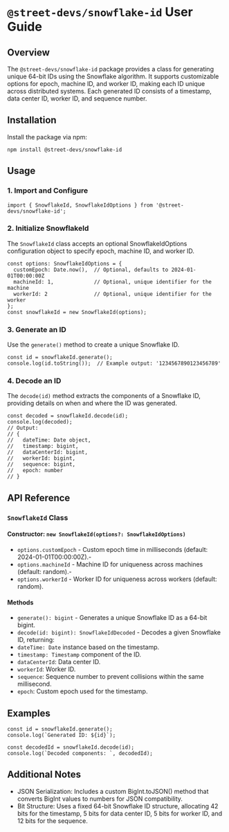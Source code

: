 
# `@street-devs/snowflake-id` User Guide

## Overview

The `@street-devs/snowflake-id` package provides a class for generating unique 64-bit IDs using the Snowflake algorithm. 
It supports customizable options for epoch, machine ID, and worker ID, making each ID unique across distributed systems. 
Each generated ID consists of a timestamp, data center ID, worker ID, and sequence number.

## Installation

Install the package via npm:

```npm install @street-devs/snowflake-id```

## Usage

### 1. Import and Configure

```import { SnowflakeId, SnowflakeIdOptions } from '@street-devs/snowflake-id';```

### 2. Initialize SnowflakeId

The `SnowflakeId` class accepts an optional SnowflakeIdOptions configuration object to specify epoch, machine ID, and worker ID.
```
const options: SnowflakeIdOptions = {
  customEpoch: Date.now(),  // Optional, defaults to 2024-01-01T00:00:00Z
  machineId: 1,             // Optional, unique identifier for the machine
  workerId: 2               // Optional, unique identifier for the worker
};
const snowflakeId = new SnowflakeId(options);
```

### 3. Generate an ID

Use the `generate()` method to create a unique Snowflake ID.
```
const id = snowflakeId.generate();
console.log(id.toString());  // Example output: '1234567890123456789'
```

### 4. Decode an ID

The `decode(id)` method extracts the components of a Snowflake ID, providing details on when and where the ID was generated.
```
const decoded = snowflakeId.decode(id);
console.log(decoded);
// Output:
// {
//   dateTime: Date object,
//   timestamp: bigint,
//   dataCenterId: bigint,
//   workerId: bigint,
//   sequence: bigint,
//   epoch: number
// }
```

## API Reference

### `SnowflakeId` Class

#### Constructor: `new SnowflakeId(options?: SnowflakeIdOptions)`
- `options.customEpoch` - Custom epoch time in milliseconds (default: 2024-01-01T00:00:00Z).- 
- `options.machineId` - Machine ID for uniqueness across machines (default: random).- 
- `options.workerId` - Worker ID for uniqueness across workers (default: random).

#### Methods
- `generate(): bigint` - Generates a unique Snowflake ID as a 64-bit bigint.
- `decode(id: bigint): SnowflakeIdDecoded` - Decodes a given Snowflake ID, returning:
- `dateTime: Date` instance based on the timestamp.
- `timestamp: Timestamp` component of the ID.
- `dataCenterId`: Data center ID.
- `workerId`: Worker ID.
- `sequence`: Sequence number to prevent collisions within the same millisecond.
- `epoch`: Custom epoch used for the timestamp.

## Examples
```
const id = snowflakeId.generate();
console.log(`Generated ID: ${id}`);

const decodedId = snowflakeId.decode(id);
console.log(`Decoded components: `, decodedId);
```

## Additional Notes
- JSON Serialization: Includes a custom BigInt.toJSON() method that converts BigInt values to numbers for JSON compatibility.
- Bit Structure: Uses a fixed 64-bit Snowflake ID structure, allocating 42 bits for the timestamp, 5 bits for data center ID, 5 bits for worker ID, and 12 bits for the sequence.